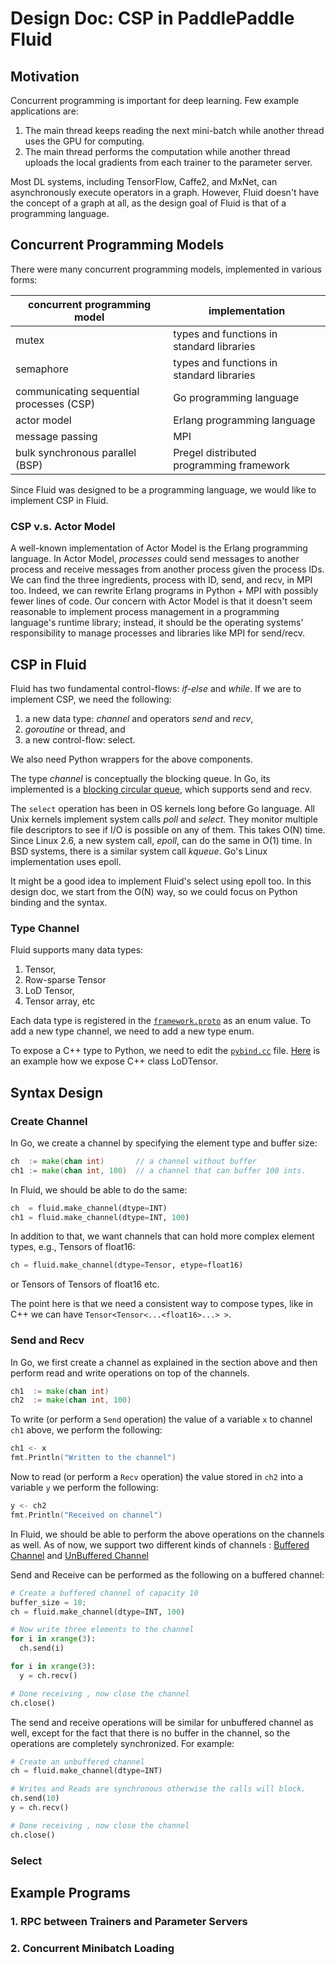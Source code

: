 # Design Doc: CSP in PaddlePaddle Fluid

## Motivation

Concurrent programming is important for deep learning.  Few example applications are:

1.  The main thread keeps reading the next mini-batch while another thread uses the GPU for computing.
2.  The main thread performs the computation while another thread uploads the local gradients from each trainer to the parameter server.

Most DL systems, including TensorFlow, Caffe2, and MxNet, can asynchronously execute operators in a graph. However, Fluid doesn't have the concept of a graph at all, as the design goal of Fluid is that of a programming language.

## Concurrent Programming Models

There were many concurrent programming models, implemented in various forms:

| concurrent programming model | implementation |
|-----|-----|
| mutex | types and functions in standard libraries |
| semaphore | types and functions in standard libraries |
| communicating sequential processes (CSP) | Go programming language |
| actor model | Erlang programming language |
| message passing | MPI |
| bulk synchronous parallel (BSP) | Pregel distributed programming framework |

Since Fluid was designed to be a programming language, we would like to implement CSP in Fluid.

### CSP v.s. Actor Model

A well-known implementation of Actor Model is the Erlang programming language.  In Actor Model, *processes* could send messages to another process and receive messages from another process given the process IDs.  We can find the three ingredients, process with ID, send, and recv, in MPI too.  Indeed, we can rewrite Erlang programs in Python + MPI with possibly fewer lines of code.  Our concern with Actor Model is that it doesn't seem reasonable to implement process management in a programming language's runtime library; instead, it should be the operating systems' responsibility to manage processes and libraries like MPI for send/recv.

## CSP in Fluid

Fluid has two fundamental control-flows: *if-else* and *while*.  If we are to implement CSP, we need the following:

1. a new data type: *channel* and operators *send* and *recv*,
1. *goroutine* or thread, and
1. a new control-flow: select.

We also need Python wrappers for the above components.

The type *channel* is conceptually the blocking queue.  In Go, its implemented is a [blocking circular queue](https://github.com/golang/go/blob/68ce117cf17b8debf5754bfd476345779b5b6616/src/runtime/chan.go#L31-L50), which supports send and recv.

The `select` operation has been in OS kernels long before Go language.  All Unix kernels implement system calls *poll* and *select*.  They monitor multiple file descriptors to see if I/O is possible on any of them.  This takes O(N) time.  Since Linux 2.6, a new system call, *epoll*, can do the same in O(1) time.  In BSD systems, there is a similar system call *kqueue*.  Go's Linux implementation uses epoll.

It might be a good idea to implement Fluid's select using epoll too.  In this design doc, we start from the O(N) way, so we could focus on Python binding and the syntax.

### Type Channel

Fluid supports many data types:

1. Tensor,
1. Row-sparse Tensor
1. LoD Tensor,
1. Tensor array, etc

Each data type is registered in the [`framework.proto`](https://github.com/PaddlePaddle/Paddle/blob/develop/paddle/framework/framework.proto#L117-L127) as an enum value.  To add a new type channel, we need to add a new type enum.

To expose a C++ type to Python, we need to edit the [`pybind.cc`](https://github.com/PaddlePaddle/Paddle/blob/develop/paddle/pybind/pybind.cc) file.  [Here](https://github.com/PaddlePaddle/Paddle/blob/develop/paddle/pybind/pybind.cc#L120-L164) is an example how we expose C++ class LoDTensor.

## Syntax Design

### Create Channel

In Go, we create a channel by specifying the element type and buffer size:

```go
ch  := make(chan int)       // a channel without buffer
ch1 := make(chan int, 100)  // a channel that can buffer 100 ints.
```

In Fluid, we should be able to do the same:

```python
ch  = fluid.make_channel(dtype=INT)
ch1 = fluid.make_channel(dtype=INT, 100)
```

In addition to that, we want channels that can hold more complex element types, e.g., Tensors of float16:

```python
ch = fluid.make_channel(dtype=Tensor, etype=float16)
```

or Tensors of Tensors of float16 etc.

The point here is that we need a consistent way to compose types, like in C++ we can have `Tensor<Tensor<...<float16>...> >`.

### Send and Recv

In Go, we first create a channel as explained in the section above and then perform read and write operations on top of the channels.

```go
ch1  := make(chan int)       
ch2  := make(chan int, 100)
```

To write (or perform a `Send` operation) the value of a variable `x` to channel `ch1` above, we perform the following:

```go
ch1 <- x
fmt.Println("Written to the channel")
```
Now to read (or perform a `Recv` operation) the value stored in `ch2` into a variable `y` we perform the following:

```go
y <- ch2
fmt.Println("Received on channel")
```

In Fluid, we should be able to perform the above operations on the channels as well. As of now, we support two different kinds of channels : [Buffered Channel](https://github.com/PaddlePaddle/Paddle/blob/develop/paddle/framework/details/buffered_channel.h) and [UnBuffered Channel](https://github.com/PaddlePaddle/Paddle/blob/develop/paddle/framework/details/unbuffered_channel.h)

Send and Receive can be performed as the following on a buffered channel:

```python
# Create a buffered channel of capacity 10
buffer_size = 10;
ch = fluid.make_channel(dtype=INT, 100)

# Now write three elements to the channel
for i in xrange(3):
  ch.send(i)

for i in xrange(3):
  y = ch.recv()

# Done receiving , now close the channel
ch.close()
```

The send and receive operations will be similar for unbuffered channel as well, except for the fact that there is no buffer in the channel, so the operations are completely synchronized. For example:

```python
# Create an unbuffered channel
ch = fluid.make_channel(dtype=INT)

# Writes and Reads are synchronous otherwise the calls will block.
ch.send(10)
y = ch.recv()

# Done receiving , now close the channel
ch.close()
```

### Select

## Example Programs

### 1. RPC between Trainers and Parameter Servers

### 2. Concurrent Minibatch Loading
